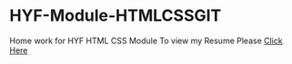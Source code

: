 # HYF-Module-HTMLCSSGIT
Home work for HYF HTML CSS Module
To view my Resume Please <a href="https://cynthia-amanat.github.io/HYF-Module-HTMLCSSGIT/week1/">Click Here </a>
